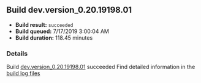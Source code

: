 ## Build dev.version_0.20.19198.01
- **Build result:** `succeeded`
- **Build queued:** 7/17/2019 3:00:04 AM
- **Build duration:** 118.45 minutes
### Details
Build [dev.version_0.20.19198.01](https://winappstudio.visualstudio.com/web/build.aspx?pcguid=a4ef43be-68ce-4195-a619-079b4d9834c2&builduri=vstfs%3a%2f%2f%2fBuild%2fBuild%2f29695) succeeded
Find detailed information in the [build log files](https://uwpctdiags.blob.core.windows.net/buildlogs/dev.version_0.20.19198.01_logs.zip)
